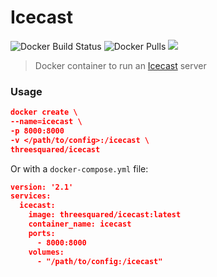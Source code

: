 # Icecast

![Docker Build Status](https://img.shields.io/docker/cloud/build/threesquared/icecast.svg)
![Docker Pulls](https://img.shields.io/docker/pulls/threesquared/icecast.svg)
[![](https://images.microbadger.com/badges/image/threesquared/icecast.svg)](https://microbadger.com/images/threesquared/icecast)

> Docker container to run an [Icecast](http://icecast.org/) server

### Usage

```json
docker create \
--name=icecast \
-p 8000:8000
-v </path/to/config>:/icecast \
threesquared/icecast
```

Or with a `docker-compose.yml` file:

```json
version: '2.1'
services:
  icecast:
    image: threesquared/icecast:latest
    container_name: icecast
    ports:
      - 8000:8000
    volumes:
      - "/path/to/config:/icecast"
```
